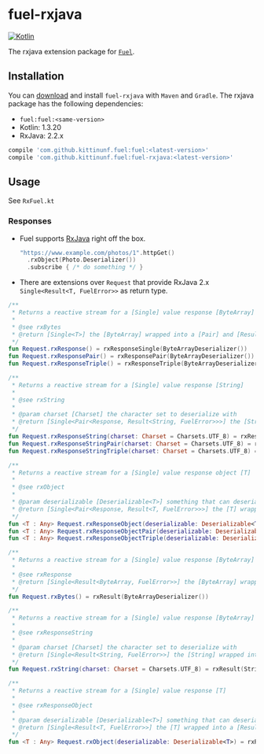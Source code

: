# fuel-rxjava
[![Kotlin](https://img.shields.io/badge/Kotlin-1.3.20-blue.svg)](https://kotlinlang.org)

The rxjava extension package for [`Fuel`](../README.md).

## Installation

You can [download](https://bintray.com/kittinunf/maven/Fuel-Android/_latestVersion) and install `fuel-rxjava` with `Maven` and `Gradle`. The rxjava package has the following dependencies:
* `fuel:fuel:<same-version>`
* Kotlin: 1.3.20
* RxJava: 2.2.x

```groovy
compile 'com.github.kittinunf.fuel:fuel:<latest-version>'
compile 'com.github.kittinunf.fuel:fuel-rxjava:<latest-version>'
```

## Usage

See `RxFuel.kt`

### Responses

* Fuel supports [RxJava](https://github.com/ReactiveX/RxJava) right off the box.
    ```kotlin
    "https://www.example.com/photos/1".httpGet()
      .rxObject(Photo.Deserializer())
      .subscribe { /* do something */ }
    ```

* There are extensions over `Request` that provide RxJava 2.x `Single<Result<T, FuelError>>` as return type.

```kotlin    
/**
 * Returns a reactive stream for a [Single] value response [ByteArray]
 *
 * @see rxBytes
 * @return [Single<T>] the [ByteArray] wrapped into a [Pair] and [Result]
 */
fun Request.rxResponse() = rxResponseSingle(ByteArrayDeserializer())
fun Request.rxResponsePair() = rxResponsePair(ByteArrayDeserializer())
fun Request.rxResponseTriple() = rxResponseTriple(ByteArrayDeserializer())

/**
 * Returns a reactive stream for a [Single] value response [String]
 *
 * @see rxString
 *
 * @param charset [Charset] the character set to deserialize with
 * @return [Single<Pair<Response, Result<String, FuelError>>>] the [String] wrapped into a [Pair] and [Result]
 */
fun Request.rxResponseString(charset: Charset = Charsets.UTF_8) = rxResponseSingle(StringDeserializer(charset))
fun Request.rxResponseStringPair(charset: Charset = Charsets.UTF_8) = rxResponsePair(StringDeserializer(charset))
fun Request.rxResponseStringTriple(charset: Charset = Charsets.UTF_8) = rxResponseTriple(StringDeserializer(charset))

/**
 * Returns a reactive stream for a [Single] value response object [T]
 *
 * @see rxObject
 *
 * @param deserializable [Deserializable<T>] something that can deserialize the [Response] to a [T]
 * @return [Single<Pair<Response, Result<T, FuelError>>>] the [T] wrapped into a [Pair] and [Result]
 */
fun <T : Any> Request.rxResponseObject(deserializable: Deserializable<T>) = rxResponseSingle(deserializable)
fun <T : Any> Request.rxResponseObjectPair(deserializable: Deserializable<T>) = rxResponsePair(deserializable)
fun <T : Any> Request.rxResponseObjectTriple(deserializable: Deserializable<T>) = rxResponseTriple(deserializable)

/**
 * Returns a reactive stream for a [Single] value response [ByteArray]
 *
 * @see rxResponse
 * @return [Single<Result<ByteArray, FuelError>>] the [ByteArray] wrapped into a [Result]
 */
fun Request.rxBytes() = rxResult(ByteArrayDeserializer())

/**
 * Returns a reactive stream for a [Single] value response [ByteArray]
 *
 * @see rxResponseString
 *
 * @param charset [Charset] the character set to deserialize with
 * @return [Single<Result<String, FuelError>>] the [String] wrapped into a [Result]
 */
fun Request.rxString(charset: Charset = Charsets.UTF_8) = rxResult(StringDeserializer(charset))

/**
 * Returns a reactive stream for a [Single] value response [T]
 *
 * @see rxResponseObject
 *
 * @param deserializable [Deserializable<T>] something that can deserialize the [Response] to a [T]
 * @return [Single<Result<T, FuelError>>] the [T] wrapped into a [Result]
 */
fun <T : Any> Request.rxObject(deserializable: Deserializable<T>) = rxResult(deserializable)
```

